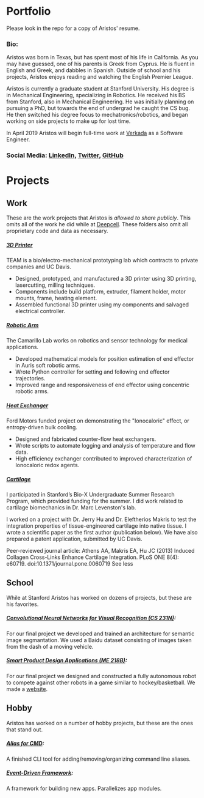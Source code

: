 # Portfolio

Please look in the repo for a copy of Aristos' resume.

### Bio: 
Aristos was born in Texas, but has spent most of his life in California. As you may have guessed, one of his parents is Greek from Cyprus. He is fluent in English and Greek, and dabbles in Spanish. Outside of school and his projects, Aristos enjoys reading and watching the English Premier League.

Aristos is currently a graduate student at Stanford University. His degree is in Mechanical Engineering, specializing in Robotics. He received his BS from Stanford, also in Mechanical Engineering. He was initially planning on pursuing a PhD, but towards the end of undergrad he caught the CS bug. He then switched his degree focus to mechatronics/robotics, and began working on side projects to make up for lost time.

In April 2019 Aristos will begin full-time work at [Verkada](https://www.verkada.com/) as a Software Engineer.

### Social Media: [LinkedIn](https://www.linkedin.com/in/aristos-athens-3a2635102), [Twitter](https://twitter.com/AristosAthens), [GitHub](https://github.com/aristosathens)

# Projects

## Work
These are the work projects that Aristos is *allowed to share publicly*. This omits all of the work he did while at [Deepcell](https://deepcellbio.com/). These folders also omit all proprietary code and data as necessary.

##### [3D Printer](https://github.com/aristosathens/Portfolio/tree/master/Work/3D%20Printer)
TEAM is a bio/electro-mechanical prototyping lab which contracts to private companies and UC Davis.
-	Designed, prototyped, and manufactured a 3D printer using 3D printing, lasercutting, milling techniques.
-	Components include build platform, extruder, filament holder, motor mounts, frame, heating element.
-	Assembled functional 3D printer using my components and salvaged electrical controller.

##### [Robotic Arm](https://github.com/aristosathens/Portfolio/tree/master/Work/Surgical%20Robotic%20Arm)
The Camarillo Lab works on robotics and sensor technology for medical applications.
-	Developed mathematical models for position estimation of end effector in Auris soft robotic arms.
-	Wrote Python controller for setting and following end effector trajectories.
-	Improved range and responsiveness of end effector using concentric robotic arms.

##### [Heat Exchanger](https://github.com/aristosathens/Portfolio/tree/master/Work/Heat%20Exchanger)
Ford Motors funded project on demonstrating the "Ionocaloric" effect, or entropy-driven bulk cooling.
-	Designed and fabricated counter-flow heat exchangers.
-	Wrote scripts to automate logging and analysis of temperature and flow data.
-	High efficiency exchanger contributed to improved characterization of Ionocaloric redox agents.

##### [Cartilage](https://github.com/aristosathens/Portfolio/tree/master/Work/Cartilage)
I participated in Stanford’s Bio-X Undergraduate Summer Research Program, which provided funding for the summer. I did work related to cartilage biomechanics in Dr. Marc Levenston's lab.

I worked on a project with Dr. Jerry Hu and Dr. Eleftherios Makris to test the integration properties of tissue-engineered cartilage into native tissue. I wrote a scientific paper as the first author (publication below). We have also prepared a patent application, submitted by UC Davis.

Peer-reviewed journal article: 
Athens AA, Makris EA, Hu JC (2013) Induced Collagen Cross-Links Enhance Cartilage Integration. PLoS ONE 8(4): e60719. doi:10.1371/journal.pone.0060719 See less


## School
While at Stanford Aristos has worked on dozens of projects, but these are his favorites.

##### [Convolutional Neural Networks for Visual Recognition (CS 231N)](https://github.com/aristosathens/Portfolio/tree/master/School/Convolutional%20Neural%20Networks%20for%20Image%20Segmentation):
For our final project we developed and trained an architecture for semantic image segmantation. We used a Baidu dataset consisting of images taken from the dash of a moving vehicle.

##### [Smart Product Design Applications (ME 218B)](https://github.com/aristosathens/Portfolio/tree/master/School/Semi-Autonomous%20Robot):
For our final project we designed and constructed a fully autonomous robot to compete against other robots in a game similar to hockey/basketball. We made a [website](https://me218risingedgedwellerss.weebly.com/).

## Hobby
Aristos has worked on a number of hobby projects, but these are the ones that stand out.

##### [Alias for CMD](https://github.com/aristosathens/Windows_Alias):
A finished CLI tool for adding/removing/organizing command line aliases.

##### [Event-Driven Framework](https://github.com/aristosathens/Event_Driven_Framework):
A framework for building new apps. Parallelizes app modules. 

